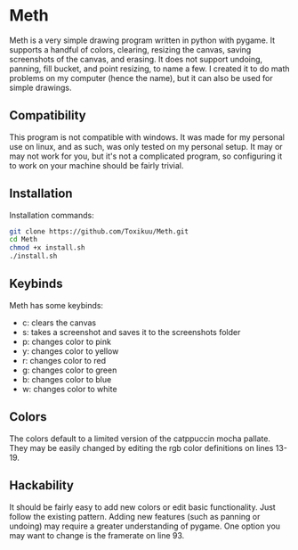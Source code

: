 # Meth
Meth is a very simple drawing program written in python with pygame.
It supports a handful of colors, clearing, resizing the canvas, saving screenshots of the canvas, and erasing.
It does not support undoing, panning, fill bucket, and point resizing, to name a few.
I created it to do math problems on my computer (hence the name), but it can also be used for simple drawings.

## Compatibility
This program is not compatible with windows.
It was made for my personal use on linux, and as such, was only tested on my personal setup.
It may or may not work for you, but it's not a complicated program, so configuring it to work on your machine should be fairly trivial.

## Installation
Installation commands:
```bash
git clone https://github.com/Toxikuu/Meth.git
cd Meth
chmod +x install.sh
./install.sh
```

## Keybinds
Meth has some keybinds:
- c: clears the canvas
- s: takes a screenshot and saves it to the screenshots folder
- p: changes color to pink
- y: changes color to yellow
- r: changes color to red
- g: changes color to green
- b: changes color to blue
- w: changes color to white

## Colors
The colors default to a limited version of the catppuccin mocha pallate. 
They may be easily changed by editing the rgb color definitions on lines 13-19.

## Hackability
It should be fairly easy to add new colors or edit basic functionality.
Just follow the existing pattern.
Adding new features (such as panning or undoing) may require a greater understanding of pygame.
One option you may want to change is the framerate on line 93.

